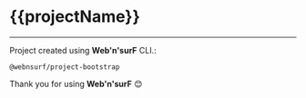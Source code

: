 # {{projectName}}

---

Project created using __Web'n'surF__ CLI.:

```
@webnsurf/project-bootstrap
```

Thank you for using __Web'n'surF__ 😊
